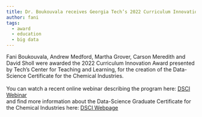 ```yaml
---
title: Dr. Boukouvala receives Georgia Tech’s 2022 Curriculum Innovation Award
author: fani
tags:
  - award
  - education
  - big data
---
```


Fani Boukouvala, Andrew Medford, Martha Grover, Carson Meredith and David Sholl were awarded the 2022 Curriculum Innovation Award presented by Tech’s Center for Teaching and Learning, for the creation of the Data-Science Certificate for the Chemical Industries. <br> <br>
You can watch a recent online webinar describing the program here: [DSCI Webinar](https://www.youtube.com/watch?v=nYB7SH-La8M&list=PLLBUgWXdTBDjhBUNyTPIYCJsH4CAkpKzP/) <br> 
and find more information about the Data-Science Graduate Certificate for the Chemical Industries here: [DSCI Webpage](https://www.chbe.gatech.edu/online-graduate-certificate-data-science-chemical-industry/)
